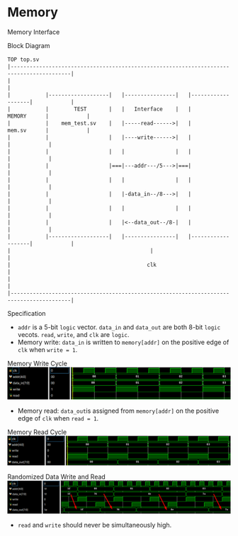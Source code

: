 # Memory
Memory Interface

Block Diagram
    
    TOP top.sv
    |-----------------------------------------------------------------------------------------|
    |                                                                                         | 
    |           |-------------------|   |----------------|   |-------------------|            |
    |           |        TEST       |   |   Interface    |   |       MEMORY      |            |  
    |           |    mem_test.sv    |   |-----read------>|   |       mem.sv      |            |
    |           |                   |   |----write------>|   |                   |            |
    |           |                   |   |                |   |                   |            |
    |           |                   |===|---addr---/5--->|===|                   |            |
    |           |                   |   |                |   |                   |            |
    |           |                   |   |-data_in--/8--->|   |                   |            |
    |           |                   |   |                |   |                   |            |
    |           |                   |   |<--data_out--/8-|   |                   |            |
    |           |-------------------|   |----------------|   |-------------------|            |
    |                                            |                                            |
    |                                           clk                                           |
    |                                                                                         |
    |-----------------------------------------------------------------------------------------|


Specification
- `addr` is a 5-bit `logic` vector. `data_in` and `data_out` are both 8-bit `logic` vecots. `read`, `write`, and `clk` are `logic`.
- Memory write: `data_in` is written to `memory[addr]` on the positive edge of `clk` when `write = 1`.

Memory Write Cycle
![Memory Write Cycle](write_cycle.png)

- Memory read: `data_out`is assigned from `memory[addr]` on the positive edge of `clk` when `read = 1`.

Memory Read Cycle
![Memory Read Cycle](read_cycle.png)

Randomized Data Write and Read
![Randomize Data Write and Read](random_data_write_read.png)

- `read` and `write` should never be simultaneously high.
